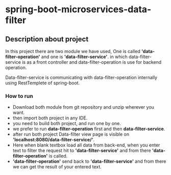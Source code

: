 # spring-boot-microservices-data-filter

## Description about project
In this project there are two module we have used, One is called **'data-filter-operation'** and one is **'data-filter-service'**.
in which data-filter-service is as a front controller and data-filter-operation is use for backend operation.

Data-filter-service is communicating with data-filter-operation internally using RestTemplete of spring-boot.

### How to run
- Download both module from git repository and unzip wherever you want. 
- then import both project in any IDE. 
- you need to build both project, and run one by one.
- we prefer to run **data-filter-operation** first and then **data-filter-service**.
- after run both project Data-filter view page is visible on **'localhost:8080/data-filter-service/'**. 
- Here when blank textbox load all data from back-end, when you enter text to filter the request hit to **'data-filter-service'** and from there **'data-filter-operation'** is called.
- **'data-filter-operation'** send back to **'data-filter-service'** and from there we can get the result of your entered text.
